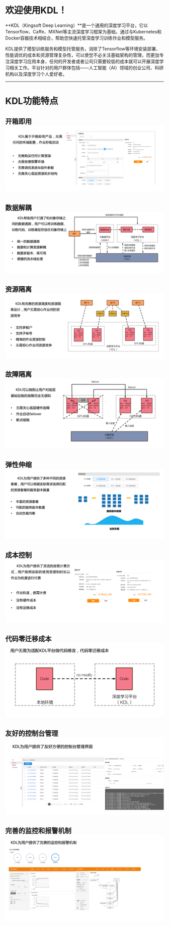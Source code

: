 # 欢迎使用KDL！

**KDL（Kingsoft Deep Learning）**是一个通用的深度学习平台，它以Tensorflow、Caffe、MXNet等主流深度学习框架为基础，通过与Kubernetes和Docker容器技术相结合，帮助您快速托管深度学习训练作业和模型服务。

KDL提供了模型训练服务和模型托管服务，消除了Tensorflow等环境安装部署、性能调优的成本和资源管理复杂性，可以使您不必关注基础架构的管理，而更加专注深度学习应用本身，任何的开发者或者公司只需要较低的成本就可以开展深度学习相关工作。平台针对的用户群体包括——人工智能（AI）领域的创业公司、科研机构以及深度学习个人爱好者。

---

# KDL功能特点

## 开箱即用![](/assets/k1.png)

## 数据解耦![](/assets/k2.png)

## 资源隔离![](/assets/k3.png)

## 故障隔离![](/assets/k4.png)

## 弹性伸缩![](/assets/k5.png)

## 成本控制![](/assets/k6.png)

## 代码零迁移成本![](/assets/k7.png)

## 友好的控制台管理![](/assets/k8.png)

## 完善的监控和报警机制![](/assets/k9.png)



